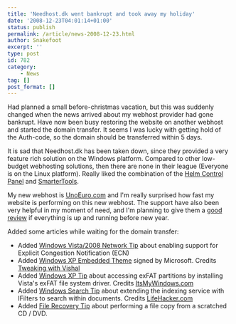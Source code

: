 ```yaml
---
title: 'Needhost.dk went bankrupt and took away my holiday'
date: '2008-12-23T04:01:14+01:00'
status: publish
permalink: /article/news-2008-12-23.html
author: Snakefoot
excerpt: ''
type: post
id: 782
category:
    - News
tag: []
post_format: []
---
```

Had planned a small before-christmas vacation, but this was suddenly changed when the news arrived about my webhost provider had gone bankrupt. Have now been busy restoring the website on another webhost and started the domain transfer. It seems I was lucky with getting hold of the Auth-code, so the domain should be transferred within 5 days.  
  
 It is sad that Needhost.dk has been taken down, since they provided a very feature rich solution on the Windows platform. Compared to other low-budget webhosting solutions, then there are none in their league (Everyone is on the Linux platform). Really liked the combination of the [Helm Control Panel](http://www.parallels.com/products/helm/) and [SmarterTools](http://www.smartertools.com/).  
  
 My new webhost is [UnoEuro.com](https://www.unoeuro.com/) and I'm really surprised how fast my website is performing on this new webhost. The support have also been very helpful in my moment of need, and I'm planning to give them a [good review](http://www.trustpilot.dk/review/www.unoeuro.com) if everything is up and running before new year.  
  
 Added some articles while waiting for the domain transfer:

- Added [Windows Vista/2008 Network Tip](/article/winnt-ecn-support.html) about enabling support for Explicit Congestion Notification (ECN)
- Added [Windows XP Embedded Theme](/article/windows-customize-visually.html#THEMES) signed by Microsoft. Credits [Tweaking with Vishal](http://www.askvg.com/download-new-official-embedded-theme-for-windows-xp-and-2003-no-file-patching-required/)
- Added [Windows XP Tip](/article/winnt-exfat-partition.html) about accessing exFAT partitions by installing Vista's exFAT file system driver. Credits [ItsMyWindows.com](http://www.itsmywindows.com/how-to-access-exfat-formatted-partition-or-removable-devices-in-windows-xp)
- Added [Windows Search Tip](/article/winnt-search-file-content.html) about extending the indexing service with IFilters to search within documents. Credits [LifeHacker.com](http://lifehacker.com/5063906/filter-pack-adds-office-doc-contents-to-windows-search)
- Added [File Recovery Tip](/article/winnt-file-copy-recovery.html) about performing a file copy from a scratched CD / DVD.